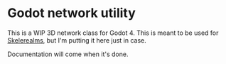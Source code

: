 # Godot network utility

This is a WIP 3D network class for Godot 4. This is meant to be used for [Skelerealms](https://github.com/SlashScreen/skelerealms), but I'm putting it here just in case.

Documentation will come when it's done.
